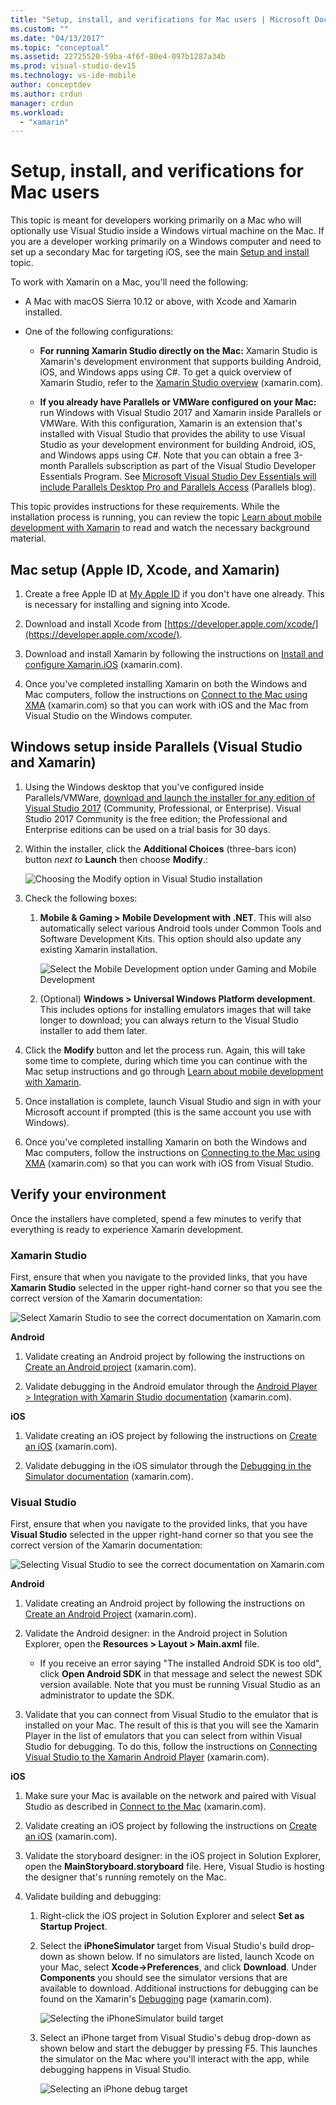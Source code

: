 ```yaml
---
title: "Setup, install, and verifications for Mac users | Microsoft Docs"
ms.custom: ""
ms.date: "04/13/2017"
ms.topic: "conceptual"
ms.assetid: 22725520-59ba-4f6f-80e4-097b1287a34b
ms.prod: visual-studio-dev15
ms.technology: vs-ide-mobile
author: conceptdev
ms.author: crdun
manager: crdun
ms.workload:
  - "xamarin"
---
```

# Setup, install, and verifications for Mac users

This topic is meant for developers working primarily on a Mac who will optionally use Visual Studio inside a Windows virtual machine on the Mac. If you are a developer working primarily on a Windows computer and need to set up a secondary Mac for targeting iOS, see the main [Setup and install](../cross-platform/setup-and-install.md) topic.

To work with Xamarin on a Mac, you'll need the following:

-   A Mac with macOS Sierra 10.12 or above, with Xcode and Xamarin installed.

-   One of the following configurations:

    -   **For running Xamarin Studio directly on the Mac:** Xamarin Studio is Xamarin's development environment that supports building Android, iOS, and Windows apps using C#.  To get a quick overview of Xamarin Studio, refer to the [Xamarin Studio overview](https://xamarin.com/studio) (xamarin.com).

    -   **If you already have Parallels or VMWare configured on your Mac:** run Windows with Visual Studio 2017 and Xamarin inside Parallels or VMWare.  With this configuration, Xamarin is an extension that's installed with Visual Studio that provides the ability to use Visual Studio as your development environment for building Android, iOS, and Windows apps using C#.  Note that you can obtain a free 3-month Parallels subscription as part of the Visual Studio Developer Essentials Program. See [Microsoft Visual Studio Dev Essentials will include Parallels Desktop Pro and Parallels Access](http://blog.parallels.com/blog/2015/11/18/visual-studio-dev-essentials/) (Parallels blog).

This topic provides instructions for these requirements.  While the installation process is running, you can review the topic [Learn about mobile development with Xamarin](../cross-platform/learn-about-mobile-development-with-xamarin.md) to read and watch the necessary background material.

##  <a name="mac"></a> Mac setup (Apple ID, Xcode, and Xamarin)

1.  Create a free Apple ID at [My Apple ID](https://appleid.apple.com/) if you don't have one already. This is necessary for installing and signing into Xcode.

2.  Download and install Xcode from [https://developer.apple.com/xcode/](https://developer.apple.com/xcode/).

3.  Download and install Xamarin by following the instructions on [Install and configure Xamarin.iOS](http://developer.xamarin.com/guides/ios/getting_started/installation/mac/) (xamarin.com).

4.  Once you've completed installing Xamarin on both the Windows and Mac computers, follow the instructions on [Connect to the Mac using XMA](http://developer.xamarin.com/guides/ios/getting_started/installation/windows/#Connecting_to_the_Mac_Using_XMA) (xamarin.com) so that you can work with iOS and the Mac from Visual Studio on the Windows computer.

##  <a name="windows"></a> Windows setup inside Parallels (Visual Studio and Xamarin)

1.  Using the Windows desktop that you've configured inside Parallels/VMWare, [download and launch the installer for any edition of Visual Studio 2017](https://visualstudio.microsoft.com/downloads/?utm_medium=microsoft&utm_source=docs.microsoft.com&utm_campaign=button+cta&utm_content=download+vs2017) (Community, Professional, or Enterprise). Visual Studio 2017 Community is the free edition; the Professional and Enterprise editions can be used on a trial basis for 30 days.

2.  Within the installer, click the **Additional Choices** (three-bars icon) button _next to_ **Launch** then choose **Modify**.:

     ![Choosing the Modify option in Visual Studio installation](../cross-platform/media/cross-plat-xamarin-setup-1a.png "Cross-Plat Xamarin Setup 1")

3.  Check the following boxes:

    1.  **Mobile & Gaming > Mobile Development with .NET**. This will also automatically select various Android tools under Common Tools and Software Development Kits. This option should also update any existing Xamarin installation.

         ![Select the Mobile Development option under Gaming and Mobile Development](../cross-platform/media/cross-plat-xamarin-setup-2a.png "Cross-Plat Xamarin Setup 2")

    2. (Optional) **Windows > Universal Windows Platform development**. This includes options for installing emulators images that will take longer to download; you can always return to the Visual Studio installer to add them later.

4.  Click the **Modify** button and let the process run. Again, this will take some time to complete, during which time you can continue with the Mac setup instructions and go through [Learn about mobile development with Xamarin](../cross-platform/learn-about-mobile-development-with-xamarin.md).

5.  Once installation is complete, launch Visual Studio and sign in with your Microsoft account if prompted (this is the same account you use with Windows).

6.  Once you've completed installing Xamarin on both the Windows and Mac computers, follow the instructions on [Connecting to the Mac using XMA](http://developer.xamarin.com/guides/ios/getting_started/installation/windows/#Connecting_to_the_Mac_Using_XMA) (xamarin.com) so that you can work with iOS from Visual Studio.

##  <a name="verify"></a> Verify your environment

Once the installers have completed, spend a few minutes to verify that everything is ready to experience Xamarin development.

### Xamarin Studio

First, ensure that when you navigate to the provided links, that you have **Xamarin Studio** selected in the upper right-hand corner so that you see the correct version of the Xamarin documentation:

![Select Xamarin Studio to see the correct documentation on Xamarin.com](../cross-platform/media/crossplat-xamarin-mac-1.png "CrossPlat Xamarin Mac 1")

**Android**

1.  Validate creating an Android project by following the instructions on [Create an Android project](http://developer.xamarin.com/recipes/android/general/projects/create_an_android_project/) (xamarin.com).

2.  Validate debugging in the Android emulator through the [Android Player > Integration with Xamarin Studio documentation](https://developer.xamarin.com/guides/android/getting_started/installation/android-player/#Integration_with_Xamarin_Studio) (xamarin.com).

**iOS**

1.  Validate creating an iOS project by following the instructions on [Create an iOS](http://developer.xamarin.com/recipes/ios/general/projects/create_an_ios_project/) (xamarin.com).

2.  Validate debugging in the iOS simulator through the [Debugging in the Simulator documentation](https://developer.xamarin.com/guides/ios/deployment,_testing,_and_metrics/debugging_in_xamarin_ios/#Debugging_on_the_Simulator) (xamarin.com).

### Visual Studio

First, ensure that when you navigate to the provided links, that you have **Visual Studio** selected in the upper right-hand corner so that you see the correct version of the Xamarin documentation:

![Selecting Visual Studio to see the correct documentation on Xamarin.com](../cross-platform/media/crossplat-xamarin-mac-2.png "CrossPlat Xamarin Mac 2")

**Android**

1.  Validate creating an Android project by following the instructions on [Create an Android Project](http://developer.xamarin.com/recipes/android/general/projects/create_an_android_project/) (xamarin.com).

2.  Validate the Android designer: in the Android project in Solution Explorer, open the **Resources > Layout > Main.axml** file.

    -   If you receive an error saying "The installed Android SDK is too old", click **Open Android SDK** in that message and select the newest SDK version available. Note that you must be running Visual Studio as an administrator to update the SDK.

3.  Validate that you can connect from Visual Studio to the emulator that is installed on your Mac.  The result of this is that you will see the Xamarin Player in the list of emulators that you can select from within Visual Studio for debugging.  To do this, follow the instructions on [Connecting Visual Studio to the Xamarin Android Player](http://developer.xamarin.com/guides/android/deployment,_testing,_and_metrics/android-player-with-visual-studio-in-vm/) (xamarin.com).

**iOS**

1.  Make sure your Mac is available on the network and paired with Visual Studio as described in [Connect to the Mac](https://developer.xamarin.com/guides/ios/getting_started/installation/windows/#Connecting_to_the_Mac) (xamarin.com).

2.  Validate creating an iOS project by following the instructions on [Create an iOS](http://developer.xamarin.com/recipes/ios/general/projects/create_an_ios_project/) (xamarin.com).

3.  Validate the storyboard designer: in the iOS project in Solution Explorer, open the **MainStoryboard.storyboard** file. Here, Visual Studio is hosting the designer that's running remotely on the Mac.

4.  Validate building and debugging:

    1.  Right-click the iOS project in Solution Explorer and select **Set as Startup Project**.

    2.  Select the **iPhoneSimulator** target from Visual Studio's build drop-down as shown below. If no simulators are listed, launch Xcode on your Mac, select **Xcode->Preferences**, and click **Download**. Under **Components** you should see the simulator versions that are available to download. Additional instructions for debugging can be found on the Xamarin's [Debugging](https://developer.xamarin.com/guides/ios/deployment,_testing,_and_metrics/debugging_in_xamarin_ios/#Debugging_on_the_Simulator) page (xamarin.com).

         ![Selecting the iPhoneSimulator build target](../cross-platform/media/crossplat-xamarin-verify-5.png "CrossPlat Xamarin Verify 5")

    3.  Select an iPhone target from Visual Studio's debug drop-down as shown below and start the debugger by pressing F5. This launches the simulator on the Mac where you'll interact with the app, while debugging happens in Visual Studio.

         ![Selecting an iPhone debug target](../cross-platform/media/crossplat-xamarin-verify-6.png "CrossPlat Xamarin Verify 6")